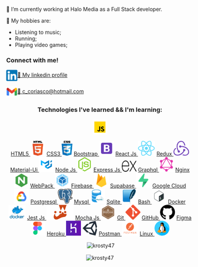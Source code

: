 <!-- <p align='center'>
<img align='center' src='./assets/images/banner.gif' alt='My name is Christian Coriasco.' />
</p> -->

🙌 I’m currently working at Halo Media as a Full Stack developer.


🎥 My hobbies are:
 - Listening to music;
 - Running;
 - Playing video games;


<h3 align="left">Connect with me!</h3>
<p align="left">
<a href="https://www.linkedin.com/in/christian-coriasco-b5694558/" target="_blank"><img align="center" src="./assets/images/linkedin-logo.png" alt="krosty47" height="30" width="auto" />🤝 My linkedin profile</a>
</p>
<p align="left">
<a href="mailto:c_coriasco@hotmail.com" target="_blank"><img align="center" src="./assets/images/gmail.png" alt="c_coriasco@hotmail.com.com" height="30" width="auto" />📧 c_coriasco@hotmail.com</a>
</p>

<h3 align="center">Technologies I've learned && I'm learning:</h3>
<p align="center"><a href="https://developer.mozilla.org/en-US/docs/Web/JavaScript" target="_blank"> <img src="./assets/images/javascript.png" alt="javascript" width="40" height="40"/></a></p>

<p align='center'>
<a href="https://www.w3.org/html/" target="_blank">HTML5 <img src="./assets/images/html.png" alt="html5" width="auto" height="40"/></a>
<a href="https://www.w3schools.com/css/" target="_blank">CSS3 <img src="./assets/images/css3.png" alt="css3" width="auto" height="40"/></a>
<a href="https://getbootstrap.com" target="_blank">Bootstrap <img src="./assets/images/bootstrap.png" alt="bootstrap" width="auto" height="40"/></a>
<a href="https://reactjs.org/" target="_blank">React Js <img src="./assets/images/react.png" alt="react" width="auto" height="40"/></a>
<a href="https://redux.js.org" target="_blank">Redux <img src="./assets/images/redux.png" alt="redux" width="auto" height="40"/></a>
<a href="https://material-ui.com/" target="_blank">Material-Ui <img src="./assets/images/material-ui.png" alt="material-ui" width="auto" height="40"/></a>
<a href="https://nodejs.org" target="_blank">Node Js <img src="./assets/images/nodejs.png" alt="nodejs" width="auto" height="40"/></a>
<a href="https://expressjs.com" target="_blank">Express Js <img src="./assets/images/expressjs.png" alt="express" width="40" height="30"/></a>
<a href="https://graphql.org" target="_blank">Graphql <img src="./assets/images/graphql.png" alt="graphql" width="auto" height="40"/></a>
<a href="https://www.nginx.com" target="_blank">Nginx <img src="./assets/images/nginx.png" alt="nginx" width="40" height="40"/></a>
<a href="https://webpack.js.org" target="_blank">WebPack <img src="./assets/images/webpack.png" alt="webpack" width="auto" height="40"/></a>
<a href="https://firebase.google.com/" target="_blank">Firebase <img src="./assets/images/firebase.png" alt="firebase" width="auto" height="40"/></a> 
<a href="https://supabase.io/" target="_blank">Supabase <img src="./assets/images/supabase.png" alt="supabase" width="40" height="40"/></a> 
<a href="https://cloud.google.com" target="_blank">Google Cloud <img src="./assets/images/gcloud.png" alt="gcp" width="40" height="40"/></a>
<a href="https://www.postgresql.org" target="_blank">Postgresql <img src="./assets/images/postgresql.png" alt="postgresql" width="auto" height="40"/></a>
<a href="https://www.mysql.com/" target="_blank">Mysql <img src="./assets/images/mysql.png" alt="postgresql" width="auto" height="40"/></a>
<a href="https://www.sqlite.org/" target="_blank">Sqlite <img src="./assets/images/sqlite.png" alt="sqlite" width="auto" height="40"/></a>
<a href="https://www.gnu.org/software/bash/" target="_blank">Bash <img src="./assets/images/bash.png" alt="bash" width="auto" height="40"/></a>
<a href="https://www.docker.com/" target="_blank">Docker <img src="./assets/images/docker.png" alt="docker" width="auto" height="40"/></a>
<a href="https://jestjs.io" target="_blank">Jest Js <img src="./assets/images/jest.png" alt="jest" width="auto" height="40"/></a>
<a href="https://mochajs.org" target="_blank">Mocha Js <img src="./assets/images/mocha.png" alt="mocha" width="auto" height="40"/></a>
<a href="https://git-scm.com/" target="_blank">Git <img src="./assets/images/git.png" alt="git" width="auto" height="40"/></a>
<a href="https://git-scm.com/" target="_blank">GitHub <img src="./assets/images/github.png" alt="github" width="auto" height="40"/></a>
<a href="https://www.figma.com/" target="_blank">Figma <img src="./assets/images/figma.png" alt="figma" width="auto" height="40"/></a>
<a href="https://heroku.com" target="_blank">Heroku <img src="./assets/images/heroku.png" alt="heroku" width="auto" height="40"/></a>
<a href="https://unity.com/" target="_blank"> <img src="./assets/images/unity.png" alt="unity" width="auto" height="40"/></a>
<a href="https://postman.com" target="_blank">Postman <img src="./assets/images/postnman.png" alt="postman" width="auto" height="40"/></a>
<a href="https://www.linux.org/" target="_blank">Linux <img src="./assets/images/linux.png" alt="linux" width="auto" height="40"/></a> 
</p>

<p align="center">&nbsp;<img align="center" src="https://github-readme-stats.vercel.app/api?username=krosty47&show_icons=true&theme=dark&locale=en" alt="krosty47" /></p>

<p align="center"><img align='center' src="https://github-readme-streak-stats.herokuapp.com/?user=krosty47&theme=dark" alt="krosty47" /></p>
